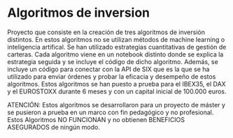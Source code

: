 # Algoritmos de inversion
Proyecto que consiste en la creación de tres algoritmos de inversión distintos.
En estos algoritmos no se utilizan métodos de machine learning o inteligencia artifical.
Se han utilizado estrategias cuantitativas de gestión de carteras.
Cada algoritmo viene en un notebook distinto donde se explica la estrategia seguida y 
se incluye el código de dicho algoritmo.
Además, se incluye un código para conectar con la API de SIX que es la que se ha utilizado
para enviar órdenes y probar la eficacia y desempeño de estos algoritmos. Estos algoritmos
se han puesto a prueba para el IBEX35, el DAX y el EUROSTOXX durante 6 meses y con un capital inicial de 100.000 euros. 

ATENCIÓN: Estos algoritmos se desarrollaron para un proyecto de máster y se pusieron a prueba
en un marco con fin pedagógico y no profesional. Estos Algoritmos NO FUNCIONAN
y no obtienen BENEFICIOS ASEGURADOS de ningún modo.





